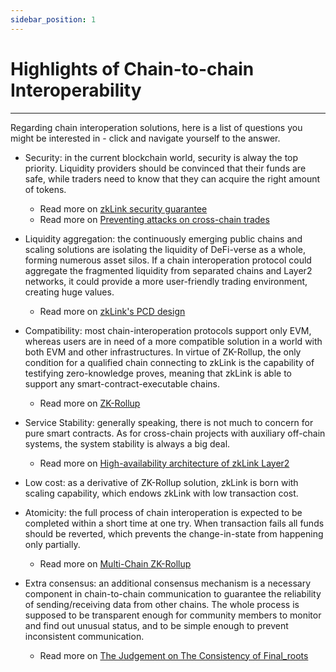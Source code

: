 ```yaml
---
sidebar_position: 1
---
```


# Highlights of Chain-to-chain Interoperability

---
Regarding chain interoperation solutions, here is a list of questions you might be interested in - click and navigate yourself to the answer.

- <span className="highlight">Security</span>: in the current blockchain world, security is alway the top priority. Liquidity providers should be convinced that their funds are safe, while traders need to know that they can acquire the right amount of tokens.

  - Read more on [zkLink security guarantee](/docs/Technology/About-Security)
  - Read more on [Preventing attacks on cross-chain trades](/docs/Technology/About-Security#preventing-attacks)

- <span className="highlight">Liquidity aggregation</span>: the continuously emerging public chains and scaling solutions are isolating the liquidity of DeFi-verse as a whole, forming numerous asset silos. If a chain interoperation protocol could aggregate the fragmented liquidity from separated chains and Layer2 networks, it could provide a more user-friendly trading environment, creating huge values.

  - Read more on [zkLink's PCD design](/docs/Technology/PCD#protocol-controlled-debt)

- <span className="highlight">Compatibility</span>: most chain-interoperation protocols support only EVM, whereas users are in need of a more compatible solution in a world with both EVM and other infrastructures. In virtue of ZK-Rollup, the only condition for a qualified chain connecting to zkLink is the capability of testifying zero-knowledge proves, meaning that zkLink is able to support any smart-contract-executable chains.

  - Read more on [ZK-Rollup](/docs/Technology/Technology)

- <span className="highlight">Service Stability</span>: generally speaking, there is not much to concern for pure smart contracts. As for cross-chain projects with auxiliary off-chain systems, the system stability is always a big deal.

  - Read more on [High-availability architecture of zkLink Layer2](/docs/Technology/Technology#the-high-availability-architecture-of-zklink-layer2)

- <span className="highlight">Low cost</span>: as a derivative of ZK-Rollup solution, zkLink is born with scaling capability, which endows zkLink with low transaction cost.

- <span className="highlight">Atomicity</span>: the full process of chain interoperation is expected to be completed within a short time at one try. When transaction fails all funds should be reverted, which prevents the change-in-state from happening only partially.

  - Read more on [Multi-Chain ZK-Rollup](/docs/Technology/Technology#a-multi-chain-zk-rollup-model)

- <span className="highlight">Extra consensus</span>: an additional consensus mechanism is a necessary component in chain-to-chain communication to guarantee the reliability of sending/receiving data from other chains. The whole process is supposed to be transparent enough for community members to monitor and find out unusual status, and to be simple enough to prevent inconsistent communication.

  - Read more on [The Judgement on The Consistency of Final_roots](/docs/Technology/About-Security#the-judgement-on-the-consistency-of-final_roots)
